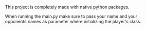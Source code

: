 This project is completely made with native python packages.

When running the main.py make sure to pass your name and your opponents names as parameter where initializing the player's class.

